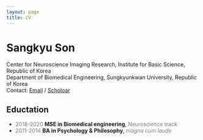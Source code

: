 ```yaml
---
layout: page
title: CV
---
```

# Sangkyu Son
Center for Neuroscience Imaging Research, Institute for Basic Science, Republic of Korea <br>
Department of Biomedical Engineering, Sungkyunkwan University, Republic of Korea<br>
Contact: [Email](ss.sangkyu.son@gmail.com) / [Scholoar](https://scholar.google.co.kr/citations?user=NYCkQZAAAAAJ&hl=ko&oi=ao)
</pre>

## Eductation
-  <span style="color:gray">2018-2020</span> **MSE in Biomedical engineering**, <span style="color:gray">Neuroscience track</span>
-  <span style="color:gray">2011-2014</span> **BA in Psychology & Philosophy**, <span style="color:gray">*magna cum laude*</span>
